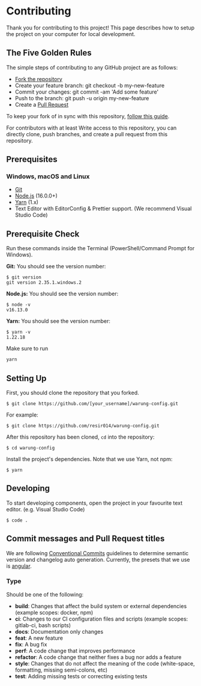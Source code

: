 # Contributing

Thank you for contributing to this project! This page describes how to setup the project on your computer for local development.

## The Five Golden Rules

The simple steps of contributing to any GitHub project are as follows:

- [Fork the repository](https://github.com/warungpintar/warung-config/fork)
- Create your feature branch: git checkout -b my-new-feature
- Commit your changes: git commit -am 'Add some feature'
- Push to the branch: git push -u origin my-new-feature
- Create a [Pull Request](https://github.com/warungpintar/warung-config/pulls?q=is%3Apr+is%3Aopen+sort%3Aupdated-desc)

To keep your fork of in sync with this repository, [follow this guide](https://help.github.com/articles/syncing-a-fork/).

For contributors with at least Write access to this repository, you can directly clone, push branches, and create a pull request from this repository.

## Prerequisites

### Windows, macOS and Linux

- [Git](http://git-scm.com/)
- [Node.js](http://nodejs.org/) (16.0.0+)
- [Yarn](https://classic.yarnpkg.com/lang/en/) (1.x)
- Text Editor with EditorConfig & Prettier support. (We recommend Visual Studio Code)

## Prerequisite Check

Run these commands inside the Terminal (PowerShell/Command Prompt for Windows).

**Git:** You should see the version number:

```sh-session
$ git version
git version 2.35.1.windows.2
```

**Node.js:** You should see the version number:

```sh-session
$ node -v
v16.13.0
```

**Yarn:** You should see the version number:

```sh-session
$ yarn -v
1.22.18
```

Make sure to run

```bash
yarn
```

## Setting Up

First, you should clone the repository that you forked.

```sh-session
$ git clone https://github.com/[your_username]/warung-config.git
```

For example:

```sh-session
$ git clone https://github.com/resir014/warung-config.git
```

After this repository has been cloned, `cd` into the repository:

```sh-session
$ cd warung-config
```

Install the project's dependencies. Note that we use Yarn, not npm:

```sh-session
$ yarn
```

## Developing

To start developing components, open the project in your favourite text editor. (e.g. Visual Studio Code)

```sh-session
$ code .
```

## Commit messages and Pull Request titles

We are following [Conventional Commits](https://www.conventionalcommits.org/en/v1.0.0/) guidelines to determine semantic version and changelog auto generation. Currently, the presets that we use is [angular](https://github.com/angular/angular/blob/master/CONTRIBUTING.md).

### Type

Should be one of the following:

- **build**: Changes that affect the build system or external dependencies (example scopes: docker, npm)
- **ci**: Changes to our CI configuration files and scripts (example scopes: gitlab-ci, bash scripts)
- **docs**: Documentation only changes
- **feat**: A new feature
- **fix**: A bug fix
- **perf**: A code change that improves performance
- **refactor**: A code change that neither fixes a bug nor adds a feature
- **style**: Changes that do not affect the meaning of the code (white-space, formatting, missing semi-colons, etc)
- **test**: Adding missing tests or correcting existing tests
